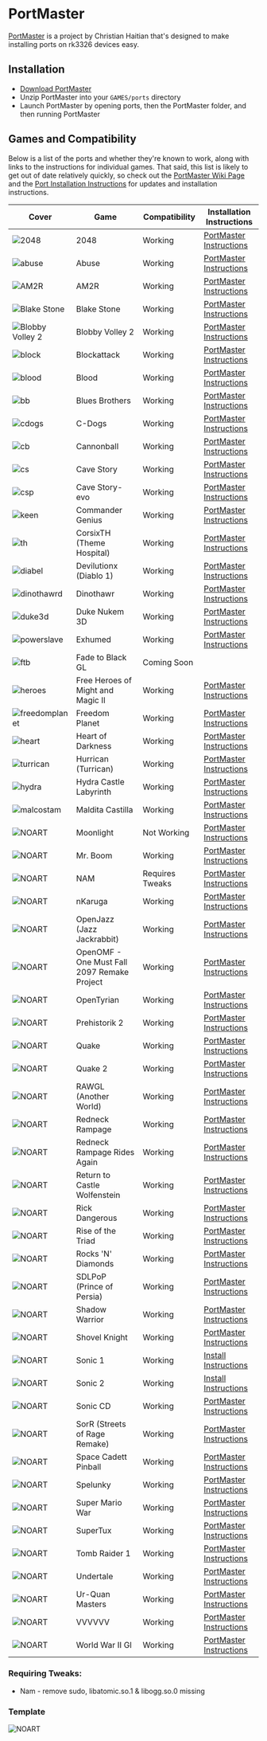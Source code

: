 # PortMaster

[PortMaster](https://github.com/christianhaitian/PortMaster) is a project by Christian Haitian that's designed to make installing ports on rk3326 devices easy.

## Installation

- [Download PortMaster](https://github.com/christianhaitian/PortMaster/raw/main/PortMaster.zip)
- Unzip PortMaster into your `GAMES/ports` directory
- Launch PortMaster by opening ports, then the PortMaster folder, and then running PortMaster

## Games and Compatibility

Below is a list of the ports and whether they're known to work, along with links to the instructions for individual games. That said, this list is likely to get out of date relatively quickly, so check out the [PortMaster Wiki Page](https://github.com/christianhaitian/arkos/wiki/PortMaster) and the [Port Installation Instructions](https://github.com/christianhaitian/arkos/wiki/ArkOS-Emulators-and-Ports-information#ports) for updates and installation instructions.

| Cover | Game | Compatibility | Installation Instructions |
|----|----|----|----|
| ![2048](https://user-images.githubusercontent.com/77732736/140623762-f528a765-c65f-4f54-85b3-9155e0454977.jpg)| 2048 | <span class="text-success">Working</span> | [PortMaster Instructions](https://github.com/christianhaitian/arkos/wiki/ArkOS-Emulators-and-Ports-information#2048-available-through-portmaster) |
| ![abuse](https://user-images.githubusercontent.com/77732736/140623942-4666b551-0a78-4773-b77b-da5f086dff44.jpg)| Abuse | <span class="text-success">Working</span> | [PortMaster Instructions](https://github.com/christianhaitian/arkos/wiki/ArkOS-Emulators-and-Ports-information#abuse-available-through-portmaster) |
| ![AM2R](https://user-images.githubusercontent.com/77732736/140624064-50e64bff-0ff9-4876-8455-bf0e9b24b951.jpg)| AM2R | <span class="text-success">Working</span> | [PortMaster Instructions](https://github.com/christianhaitian/arkos/wiki/ArkOS-Emulators-and-Ports-information#am2r-available-through-portmaster) |
| ![Blake Stone](https://user-images.githubusercontent.com/77732736/140624085-842bd7b1-f888-4729-a69c-0ce9c0f89407.jpg)| Blake Stone | <span class="text-success">Working</span> | [PortMaster Instructions](https://github.com/christianhaitian/arkos/wiki/ArkOS-Emulators-and-Ports-information#blake-stone-aliens-of-gold-available-through-portmaster) |
| ![Blobby Volley 2](https://user-images.githubusercontent.com/77732736/140624142-e4982e56-54e4-460f-8b4c-2533a5d7fa95.jpg)| Blobby Volley 2 | <span class="text-success">Working</span> | [PortMaster Instructions](https://github.com/christianhaitian/arkos/wiki/ArkOS-Emulators-and-Ports-information#blobby-volley-2-available-through-portmaster) |
| ![block](https://user-images.githubusercontent.com/77732736/140624189-9719efb4-f3fd-4f7f-88d9-790de3c1ca9b.jpg)| Blockattack | <span class="text-success">Working</span> | [PortMaster Instructions](https://github.com/christianhaitian/arkos/wiki/ArkOS-Emulators-and-Ports-information#block-attack-available-through-portmaster) |
| ![blood](https://user-images.githubusercontent.com/77732736/140624266-6db6d0b5-812e-4dcb-b6e9-3b28f9896a32.jpg)| Blood | <span class="text-success">Working</span> | [PortMaster Instructions](https://github.com/christianhaitian/arkos/wiki/ArkOS-Emulators-and-Ports-information#blood-available-through-portmaster) |
| ![bb](https://user-images.githubusercontent.com/77732736/140624294-8c84e4f9-ffea-4db2-8b04-0301c992fc01.jpg)| Blues Brothers | <span class="text-success">Working</span> | [PortMaster Instructions](https://github.com/christianhaitian/arkos/wiki/ArkOS-Emulators-and-Ports-information#blues-brothers-available-through-portmaster) |
| ![cdogs](https://user-images.githubusercontent.com/77732736/140624321-f8193c09-9756-4442-9077-d4421fc4754d.jpg)| C-Dogs | <span class="text-success">Working</span> | [PortMaster Instructions](https://github.com/christianhaitian/arkos/wiki/ArkOS-Emulators-and-Ports-information#c-dogs-available-through-portmaster) |
| ![cb](https://user-images.githubusercontent.com/77732736/140624345-34dd3cc0-89a1-4f2d-a320-8a3ec7d5c37d.jpg)| Cannonball | <span class="text-success">Working</span> | [PortMaster Instructions](https://github.com/christianhaitian/arkos/wiki/ArkOS-Emulators-and-Ports-information#cannonball-outrun-available-through-portmaster) |
| ![cs](https://user-images.githubusercontent.com/77732736/140624369-a8c70251-83e8-42df-9c0d-8ce680b518a4.jpg)| Cave Story | <span class="text-success">Working</span> | [PortMaster Instructions](https://github.com/christianhaitian/arkos/wiki/ArkOS-Emulators-and-Ports-information#cave-story-evo-available-through-portmaster) |
| ![csp](https://user-images.githubusercontent.com/77732736/140624548-40f33985-f552-40c5-a125-3812aaedb804.jpg)| Cave Story-evo | <span class="text-success">Working</span> | [PortMaster Instructions](https://github.com/christianhaitian/arkos/wiki/ArkOS-Emulators-and-Ports-information#cave-story-evo-available-through-portmaster) |
| ![keen](https://user-images.githubusercontent.com/77732736/140624636-18d9666b-6931-4120-9646-cb364de143f9.jpg)| Commander Genius | <span class="text-success">Working</span> | [PortMaster Instructions](https://github.com/christianhaitian/arkos/wiki/ArkOS-Emulators-and-Ports-information#commander-genius-commander-keen-available-through-portmaster) |
| ![th](https://user-images.githubusercontent.com/77732736/140624710-c3223653-aa7d-4d24-ba85-105c4a19341e.jpg)| CorsixTH (Theme Hospital) | <span class="text-success">Working</span> | [PortMaster Instructions](https://github.com/christianhaitian/arkos/wiki/ArkOS-Emulators-and-Ports-information#corsixth-theme-hospital-available-through-portmaster) |
| ![diabel](https://user-images.githubusercontent.com/77732736/140624794-4e988a43-cb04-4b1a-88ed-5661957eab1e.jpg)| Devilutionx (Diablo 1) | <span class="text-success">Working</span> | [PortMaster Instructions](https://github.com/christianhaitian/arkos/wiki/ArkOS-Emulators-and-Ports-information#devilutionx-diablo-1-available-through-portmaster) |
| ![dinothawrd](https://user-images.githubusercontent.com/77732736/141323004-283898f5-2eeb-431c-8a2d-5553f389dcb1.png)| Dinothawr | <span class="text-success">Working</span> | [PortMaster Instructions](https://github.com/christianhaitian/arkos/wiki/ArkOS-Emulators-and-Ports-information#dinothawr-available-through-portmaster) |
| ![duke3d](https://user-images.githubusercontent.com/77732736/141323417-d3112d0d-4a03-4cb5-bbe2-cf9a4bd887b7.png)| Duke Nukem 3D | <span class="text-success">Working</span> | [PortMaster Instructions](https://github.com/christianhaitian/arkos/wiki/ArkOS-Emulators-and-Ports-information#duke-nukem-3d-available-through-portmaster) |
| ![powerslave](https://user-images.githubusercontent.com/77732736/141323523-fc94a7ee-0799-4dc9-b2ee-dad6fddd0fdb.png)| Exhumed | <span class="text-success">Working</span> | [PortMaster Instructions](https://github.com/christianhaitian/arkos/wiki/ArkOS-Emulators-and-Ports-information#exhumed-aka-powerslave-available-through-portmaster) |
| ![ftb](https://user-images.githubusercontent.com/77732736/141323920-7bf260cc-e4b9-4681-a738-b63f00cfbee3.png)| Fade to Black GL | <span class="text-white">Coming Soon</span> |
| ![heroes](https://user-images.githubusercontent.com/77732736/141324641-dabb593d-0fae-40dc-8609-dd47805f06ad.png)| Free Heroes of Might and Magic II | <span class="text-success">Working</span> | [PortMaster Instructions](https://github.com/christianhaitian/arkos/wiki/ArkOS-Emulators-and-Ports-information#free-heroes-of-might-and-magic-ii-available-through-portmaster) |
| ![freedomplanet](https://user-images.githubusercontent.com/77732736/141324956-d8bbf95b-7919-4358-8d7a-83db1ae35bcc.png)| Freedom Planet | <span class="text-success">Working</span> | [PortMaster Instructions](https://github.com/christianhaitian/arkos/wiki/ArkOS-Emulators-and-Ports-information#freedom-planet-available-through-portmaster) |
| ![heart](https://user-images.githubusercontent.com/77732736/141325177-f50ddd4c-18e0-484f-8bfe-15d78f4d7b31.png)| Heart of Darkness | <span class="text-success">Working</span> | [PortMaster Instructions](https://github.com/christianhaitian/arkos/wiki/ArkOS-Emulators-and-Ports-information#heart-of-darkness-available-through-portmaster) |
| ![turrican](https://user-images.githubusercontent.com/77732736/141324236-3d654df7-f664-40d3-9ff0-1a3b2897ba1b.jpg)| Hurrican (Turrican) | <span class="text-success">Working</span> | [PortMaster Instructions](https://github.com/christianhaitian/arkos/wiki/ArkOS-Emulators-and-Ports-information#hurrican-turrican-available-through-portmaster) |
| ![hydra](https://user-images.githubusercontent.com/77732736/141324413-c2ce094b-779b-4b0f-97b1-b1e06b692319.png)| Hydra Castle Labyrinth | <span class="text-success">Working</span> | [PortMaster Instructions](https://github.com/christianhaitian/arkos/wiki/ArkOS-Emulators-and-Ports-information#hydra-castle-labyrinth-available-through-portmaster) |
| ![malcostam](https://user-images.githubusercontent.com/77732736/141325496-61a32de7-dbc3-4ced-9d4f-794d6c261f3f.png)| Maldita Castilla | <span class="text-success">Working</span> | [PortMaster Instructions](https://github.com/christianhaitian/arkos/wiki/ArkOS-Emulators-and-Ports-information#maldita-castilla-available-through-portmaster) |
| ![NOART](https://user-images.githubusercontent.com/77732736/140623965-b880ae63-2de8-494a-bc47-aca27777a232.jpg)| Moonlight | <span class="text-danger">Not Working</span> | [PortMaster Instructions](https://github.com/christianhaitian/arkos/wiki/ArkOS-Emulators-and-Ports-information#moonlight-nvidia-gamestreaming-app-available-through-portmaster) |
| ![NOART](https://user-images.githubusercontent.com/77732736/140623965-b880ae63-2de8-494a-bc47-aca27777a232.jpg)| Mr. Boom | <span class="text-success">Working</span> | [PortMaster Instructions](https://github.com/christianhaitian/arkos/wiki/ArkOS-Emulators-and-Ports-information#mr-boom-available-through-portmaster) |
| ![NOART](https://user-images.githubusercontent.com/77732736/140623965-b880ae63-2de8-494a-bc47-aca27777a232.jpg)| NAM | <span class="text-info">Requires Tweaks</span> | [PortMaster Instructions](https://github.com/christianhaitian/arkos/wiki/ArkOS-Emulators-and-Ports-information#nam-available-through-portmaster) |
| ![NOART](https://user-images.githubusercontent.com/77732736/140623965-b880ae63-2de8-494a-bc47-aca27777a232.jpg)| nKaruga | <span class="text-success">Working</span> | [PortMaster Instructions](https://github.com/christianhaitian/arkos/wiki/ArkOS-Emulators-and-Ports-information#nkaruga) |
| ![NOART](https://user-images.githubusercontent.com/77732736/140623965-b880ae63-2de8-494a-bc47-aca27777a232.jpg)| OpenJazz (Jazz Jackrabbit) | <span class="text-success">Working</span> | [PortMaster Instructions](https://github.com/christianhaitian/arkos/wiki/ArkOS-Emulators-and-Ports-information#openjazz-jazz-jackrabbitavailable-through-portmaster) |
| ![NOART](https://user-images.githubusercontent.com/77732736/140623965-b880ae63-2de8-494a-bc47-aca27777a232.jpg)| OpenOMF - One Must Fall 2097 Remake Project | <span class="text-success">Working</span> | [PortMaster Instructions](https://github.com/christianhaitian/arkos/wiki/ArkOS-Emulators-and-Ports-information#openomf-available-through-portmaster) |
| ![NOART](https://user-images.githubusercontent.com/77732736/140623965-b880ae63-2de8-494a-bc47-aca27777a232.jpg)| OpenTyrian | <span class="text-success">Working</span> | [PortMaster Instructions](https://github.com/christianhaitian/arkos/wiki/ArkOS-Emulators-and-Ports-information#opentyrian-available-through-portmaster) |
| ![NOART](https://user-images.githubusercontent.com/77732736/140623965-b880ae63-2de8-494a-bc47-aca27777a232.jpg)| Prehistorik 2 | <span class="text-success">Working</span> | [PortMaster Instructions](https://github.com/christianhaitian/arkos/wiki/ArkOS-Emulators-and-Ports-information#prehistorik-2-available-through-portmaster) |
| ![NOART](https://user-images.githubusercontent.com/77732736/140623965-b880ae63-2de8-494a-bc47-aca27777a232.jpg)| Quake | <span class="text-success">Working</span> | [PortMaster Instructions](https://github.com/christianhaitian/arkos/wiki/ArkOS-Emulators-and-Ports-information#quake-1-available-through-portmaster) |
| ![NOART](https://user-images.githubusercontent.com/77732736/140623965-b880ae63-2de8-494a-bc47-aca27777a232.jpg)| Quake 2 | <span class="text-success">Working</span> | [PortMaster Instructions](https://github.com/christianhaitian/arkos/wiki/ArkOS-Emulators-and-Ports-information#quake-2-available-through-portmaster) |
| ![NOART](https://user-images.githubusercontent.com/77732736/140623965-b880ae63-2de8-494a-bc47-aca27777a232.jpg)| RAWGL (Another World) | <span class="text-success">Working</span> | [PortMaster Instructions](https://github.com/christianhaitian/arkos/wiki/ArkOS-Emulators-and-Ports-information#rawgl-available-through-portmaster) |
| ![NOART](https://user-images.githubusercontent.com/77732736/140623965-b880ae63-2de8-494a-bc47-aca27777a232.jpg)| Redneck Rampage | <span class="text-success">Working</span> | [PortMaster Instructions](https://github.com/christianhaitian/arkos/wiki/ArkOS-Emulators-and-Ports-information#redneck-rampage-1-available-through-portmaster) |
| ![NOART](https://user-images.githubusercontent.com/77732736/140623965-b880ae63-2de8-494a-bc47-aca27777a232.jpg)| Redneck Rampage Rides Again | <span class="text-success">Working</span> | [PortMaster Instructions](https://github.com/christianhaitian/arkos/wiki/ArkOS-Emulators-and-Ports-information#redneck-rampage-2-available-through-portmaster) |
| ![NOART](https://user-images.githubusercontent.com/77732736/140623965-b880ae63-2de8-494a-bc47-aca27777a232.jpg)| Return to Castle Wolfenstein | <span class="text-success">Working</span> | [PortMaster Instructions](https://github.com/christianhaitian/arkos/wiki/ArkOS-Emulators-and-Ports-information#return-to-castle-wolfenstein-available-through-portmaster) |
| ![NOART](https://user-images.githubusercontent.com/77732736/140623965-b880ae63-2de8-494a-bc47-aca27777a232.jpg)| Rick Dangerous | <span class="text-success">Working</span> | [PortMaster Instructions](https://github.com/christianhaitian/arkos/wiki/ArkOS-Emulators-and-Ports-information#rick-dangerous-available-through-portmaster) |
| ![NOART](https://user-images.githubusercontent.com/77732736/140623965-b880ae63-2de8-494a-bc47-aca27777a232.jpg)| Rise of the Triad | <span class="text-success">Working</span> | [PortMaster Instructions](https://github.com/christianhaitian/arkos/wiki/ArkOS-Emulators-and-Ports-information#rise-of-the-triad-available-through-portmaster) |
| ![NOART](https://user-images.githubusercontent.com/77732736/140623965-b880ae63-2de8-494a-bc47-aca27777a232.jpg)| Rocks 'N' Diamonds | <span class="text-success">Working</span> | [PortMaster Instructions](https://github.com/christianhaitian/arkos/wiki/ArkOS-Emulators-and-Ports-information#rocks-n-diamonds-available-through-portmaster) |
| ![NOART](https://user-images.githubusercontent.com/77732736/140623965-b880ae63-2de8-494a-bc47-aca27777a232.jpg)| SDLPoP (Prince of Persia) | <span class="text-success">Working</span> | [PortMaster Instructions](https://github.com/christianhaitian/arkos/wiki/ArkOS-Emulators-and-Ports-information#sdlpop-prince-of-persia-available-through-portmaster) |
| ![NOART](https://user-images.githubusercontent.com/77732736/140623965-b880ae63-2de8-494a-bc47-aca27777a232.jpg)| Shadow Warrior | <span class="text-success">Working</span> | [PortMaster Instructions](https://github.com/christianhaitian/arkos/wiki/ArkOS-Emulators-and-Ports-information#shadow-warrior-available-through-portmaster) |
| ![NOART](https://user-images.githubusercontent.com/77732736/140623965-b880ae63-2de8-494a-bc47-aca27777a232.jpg)| Shovel Knight | <span class="text-success">Working</span> | [PortMaster Instructions](https://github.com/christianhaitian/arkos/wiki/ArkOS-Emulators-and-Ports-information#shovel-knight---treasure-trove-available-through-portmaster) |
| ![NOART](https://user-images.githubusercontent.com/77732736/140623965-b880ae63-2de8-494a-bc47-aca27777a232.jpg)| Sonic 1 | <span class="text-success">Working</span> | [Install Instructions](#sonic-1--2) |
| ![NOART](https://user-images.githubusercontent.com/77732736/140623965-b880ae63-2de8-494a-bc47-aca27777a232.jpg)| Sonic 2 | <span class="text-success">Working</span> | [Install Instructions](#sonic-1--2) |
| ![NOART](https://user-images.githubusercontent.com/77732736/140623965-b880ae63-2de8-494a-bc47-aca27777a232.jpg)| Sonic CD | <span class="text-success">Working</span> | [PortMaster Instructions](https://github.com/christianhaitian/arkos/wiki/ArkOS-Emulators-and-Ports-information#sonic-cd-available-through-portmaster) |
| ![NOART](https://user-images.githubusercontent.com/77732736/140623965-b880ae63-2de8-494a-bc47-aca27777a232.jpg)| SorR (Streets of Rage Remake)| <span class="text-success">Working</span> | [PortMaster Instructions](https://github.com/christianhaitian/arkos/wiki/ArkOS-Emulators-and-Ports-information#sorr-streets-of-rage-remakeavailable-through-portmaster) |
| ![NOART](https://user-images.githubusercontent.com/77732736/140623965-b880ae63-2de8-494a-bc47-aca27777a232.jpg)| Space Cadett Pinball | <span class="text-success">Working</span> | [PortMaster Instructions](https://github.com/christianhaitian/arkos/wiki/ArkOS-Emulators-and-Ports-information#space-cadet-pinball-available-through-portmaster) |
| ![NOART](https://user-images.githubusercontent.com/77732736/140623965-b880ae63-2de8-494a-bc47-aca27777a232.jpg)| Spelunky | <span class="text-success">Working</span> | [PortMaster Instructions](https://github.com/christianhaitian/arkos/wiki/ArkOS-Emulators-and-Ports-information#spelunky-available-through-portmaster) |
| ![NOART](https://user-images.githubusercontent.com/77732736/140623965-b880ae63-2de8-494a-bc47-aca27777a232.jpg)| Super Mario War | <span class="text-success">Working</span> | [PortMaster Instructions](https://github.com/christianhaitian/arkos/wiki/ArkOS-Emulators-and-Ports-information#super-mario-war-available-through-portmaster) |
| ![NOART](https://user-images.githubusercontent.com/77732736/140623965-b880ae63-2de8-494a-bc47-aca27777a232.jpg)| SuperTux | <span class="text-success">Working</span> | [PortMaster Instructions](https://github.com/christianhaitian/arkos/wiki/ArkOS-Emulators-and-Ports-information#supertux-available-through-portmaster) |
| ![NOART](https://user-images.githubusercontent.com/77732736/140623965-b880ae63-2de8-494a-bc47-aca27777a232.jpg)| Tomb Raider 1 | <span class="text-success">Working</span> | [PortMaster Instructions](https://github.com/christianhaitian/arkos/wiki/ArkOS-Emulators-and-Ports-information#tomb-raider-1-available-through-portmaster) |
| ![NOART](https://user-images.githubusercontent.com/77732736/140623965-b880ae63-2de8-494a-bc47-aca27777a232.jpg)| Undertale | <span class="text-success">Working</span> | [PortMaster Instructions](https://github.com/christianhaitian/arkos/wiki/ArkOS-Emulators-and-Ports-information#undertale-available-through-portmaster) |
| ![NOART](https://user-images.githubusercontent.com/77732736/140623965-b880ae63-2de8-494a-bc47-aca27777a232.jpg)| Ur-Quan Masters | <span class="text-success">Working</span> | [PortMaster Instructions](https://github.com/christianhaitian/arkos/wiki/ArkOS-Emulators-and-Ports-information#ur-quan-masters-available-through-portmaster) |
| ![NOART](https://user-images.githubusercontent.com/77732736/140623965-b880ae63-2de8-494a-bc47-aca27777a232.jpg)| VVVVVV | <span class="text-success">Working</span> | [PortMaster Instructions](https://github.com/christianhaitian/arkos/wiki/ArkOS-Emulators-and-Ports-information#vvvvvv-available-through-portmaster) |
| ![NOART](https://user-images.githubusercontent.com/77732736/140623965-b880ae63-2de8-494a-bc47-aca27777a232.jpg)| World War II GI | <span class="text-success">Working</span>  | [PortMaster Instructions](https://github.com/christianhaitian/arkos/wiki/ArkOS-Emulators-and-Ports-information#world-war-ii-gi-available-through-portmaster) |


### Requiring Tweaks:

* Nam - remove sudo, libatomic.so.1 & libogg.so.0 missing 

### Template 
![NOART](https://user-images.githubusercontent.com/77732736/140623965-b880ae63-2de8-494a-bc47-aca27777a232.jpg)

